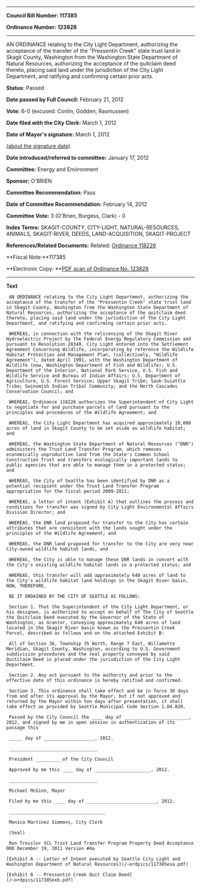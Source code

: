 

********

**Council Bill Number: 117385**
   
**Ordinance Number: 123828**
********

 AN ORDINANCE relating to the City Light Department, authorizing the acceptance of the transfer of the "Pressentin Creek" state trust land in Skagit County, Washington from the Washington State Department of Natural Resources, authorizing the acceptance of the quitclaim deed thereto, placing said land under the jurisdiction of the City Light Department, and ratifying and confirming certain prior acts.

**Status:** Passed
   
**Date passed by Full Council:** February 21, 2012
   
**Vote:** 6-0 (excused: Conlin, Godden, Rasmussen)
   
**Date filed with the City Clerk:** March 1, 2012
   
**Date of Mayor's signature:** March 1, 2012
   
[(about the signature date)](/~public/approvaldate.htm)
   
   
   
**Date introduced/referred to committee:** January 17, 2012
   
**Committee:** Energy and Environment
   
**Sponsor:** O'BRIEN
   
**Committee Recommendation:** Pass
   
**Date of Committee Recommendation:** February 14, 2012
   
**Committee Vote:** 3 (O'Brien, Burgess, Clark) - 0
   
   
**Index Terms:** SKAGIT-COUNTY, CITY-LIGHT, NATURAL-RESOURCES, ANIMALS, SKAGIT-RIVER, DEEDS, LAND-ACQUISITION, SKAGIT-PROJECT

**References/Related Documents:** Related: [Ordinance 118226](http://clerk.seattle.gov/~scripts/nph-brs.exe?s1=&s3=&s4=118226&s2=&s5=&Sect4=AND&l=20&Sect2=THESON&Sect3=PLURON&Sect5=CBORY&Sect6=HITOFF&d=ORDF&p=1&u=%2F~public%2Fcbory.htm&r=1&f=G)

**Fiscal Note:**117385

**Electronic Copy: **[PDF scan of Ordinance No. 123828](/~archives/Ordinances/Ord_123828.pdf)

********

**Text**
   
```
 AN ORDINANCE relating to the City Light Department, authorizing the acceptance of the transfer of the "Pressentin Creek" state trust land in Skagit County, Washington from the Washington State Department of Natural Resources, authorizing the acceptance of the quitclaim deed thereto, placing said land under the jurisdiction of the City Light Department, and ratifying and confirming certain prior acts.

 WHEREAS, in connection with the relicensing of the Skagit River Hydroelectric Project by the Federal Energy Regulatory Commission and pursuant to Resolution 28349, City Light entered into the Settlement Agreement Concerning Wildlife, incorporating by reference the Wildlife Habitat Protection and Management Plan, (collectively, "Wildlife Agreement"), dated April 1991, with the Washington Department of Wildlife (now, Washington Department of Fish and Wildlife); U.S. Department of the Interior, National Park Service, U.S. Fish and Wildlife Service and Bureau of Indian Affairs; U.S. Department of Agriculture, U.S. Forest Service; Upper Skagit Tribe; Sauk-Suiattle Tribe; Swinomish Indian Tribal Community; and the North Cascades Conservation Council; and

 WHEREAS, Ordinance 118226 authorizes the Superintendent of City Light to negotiate for and purchase parcels of land pursuant to the principles and procedures of the Wildlife Agreement; and

 WHEREAS, the City Light Department has acquired approximately 10,000 acres of land in Skagit County to be set aside as wildlife habitat; and

 WHEREAS, the Washington State Department of Natural Resources ("DNR") administers the Trust Land Transfer Program, which removes economically unproductive land from the State's Common School Construction Trust and transfers ecologically important lands to public agencies that are able to manage them in a protected status; and

 WHEREAS, the City of Seattle has been identified by DNR as a potential recipient under the Trust Land Transfer Program appropriation for the fiscal period 2009-2011;

 WHEREAS, a letter of intent (Exhibit A) that outlines the process and conditions for transfer was signed by City Light Environmental Affairs Division Director; and

 WHEREAS, the DNR land proposed for transfer to the City has certain attributes that are consistent with the lands sought under the principles of the Wildlife Agreement; and

 WHEREAS, the DNR land proposed for transfer to the City are very near City-owned wildlife habitat lands, and

 WHEREAS, the City is able to manage these DNR lands in concert with the City's existing wildlife habitat lands in a protected status; and

 WHEREAS, this transfer will add approximately 640 acres of land to the City's wildlife habitat land holdings in the Skagit River basin, NOW, THEREFORE,

 BE IT ORDAINED BY THE CITY OF SEATTLE AS FOLLOWS:

 Section 1. That the Superintendent of the City Light Department, or his designee, is authorized to accept on behalf of The City of Seattle the Quitclaim Deed executed by the Governor of the State of Washington, as Grantor, conveying approximately 640 acres of land located in the Skagit River basin known as the Pressentin Creek Parcel, described as follows and on the attached Exhibit B:

 All of Section 36, Township 35 North, Range 7 East, Willamette Meridian, Skagit County, Washington, according to U.S. Government subdivision procedures and the real property conveyed by said Quitclaim Deed is placed under the jurisdiction of the City Light Department.

 Section 2. Any act pursuant to the authority and prior to the effective date of this ordinance is hereby ratified and confirmed.

 Section 3. This ordinance shall take effect and be in force 30 days from and after its approval by the Mayor, but if not approved and returned by the Mayor within ten days after presentation, it shall take effect as provided by Seattle Municipal Code Section 1.04.020.

 Passed by the City Council the ____ day of ________________________, 2012, and signed by me in open session in authentication of its passage this

 _____ day of ___________________, 2012.

 _________________________________

 President __________of the City Council

 Approved by me this ____ day of _____________________, 2012.

 _________________________________

 Michael McGinn, Mayor

 Filed by me this ____ day of __________________________, 2012.

 ____________________________________

 Monica Martinez Simmons, City Clerk

 (Seal)

 Ron Tressler SCL Trust Land Transfer Program Property Deed Acceptance ORD December 19, 2011 Version #4a

[Exhibit A -- Letter of Intent executed by Seattle City Light and Washington Department of Natural Resources](/~ordpics/117385exa.pdf)

[Exhibit B -- Pressentin Creek Quit Claim Deed](/~ordpics/117385exb.pdf)

```
